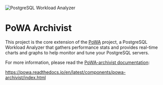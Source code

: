 
![PostgreSQL Workload Analyzer](https://github.com/powa-team/powa/blob/master/img/powa_logo.410x161.png)

PoWA Archivist
==============

This project is the core extension of the [PoWA](http://powa.readthedocs.io/)
project, a PostgreSQL Workload Analyzer that gathers performance stats and
provides real-time charts and graphs to help monitor and tune your PostgreSQL
servers.

For more information, please read the [PoWA-archivist
documentation](https://powa.readthedocs.io/en/latest/components/powa-archivist/index.html):

https://powa.readthedocs.io/en/latest/components/powa-archivist/index.html

